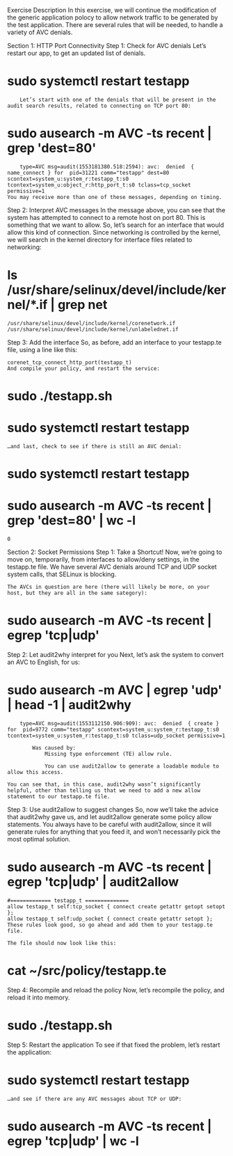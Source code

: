 
Exercise Description
In this exercise, we will continue the modification of the generic application polocy to allow network traffic to be generated by the test application. There are several rules that will be needed, to handle a variety of AVC denials.

Section 1: HTTP Port Connectivity
Step 1: Check for AVC denials
    Let’s restart our app, to get an updated list of denials.

   # sudo systemctl restart testapp
        Let’s start with one of the denials that will be present in the audit search results, related to connecting on TCP port 80:

   # sudo ausearch -m AVC -ts recent | grep 'dest=80'
        type=AVC msg=audit(1553181380.518:2594): avc:  denied  { name_connect } for  pid=31221 comm="testapp" dest=80 scontext=system_u:system_r:testapp_t:s0 tcontext=system_u:object_r:http_port_t:s0 tclass=tcp_socket permissive=1
    You may receive more than one of these messages, depending on timing.

Step 2: Interpret AVC messages
    In the message above, you can see that the system has attempted to connect to a remote host on port 80. This is something that we want to allow. So, let’s search for an interface that would allow this kind of connection. Since networking is controlled by the kernel, we will search in the kernel directory for interface files related to networking:

   # ls /usr/share/selinux/devel/include/kernel/*.if | grep net
    /usr/share/selinux/devel/include/kernel/corenetwork.if
    /usr/share/selinux/devel/include/kernel/unlabelednet.if

Step 3: Add the interface
    So, as before, add an interface to your testapp.te file, using a line like this:

    corenet_tcp_connect_http_port(testapp_t)
    And compile your policy, and restart the service:

   # sudo ./testapp.sh
   # sudo systemctl restart testapp
    …​and last, check to see if there is still an AVC denial:

   # sudo systemctl restart testapp
   # sudo ausearch -m AVC -ts recent | grep 'dest=80' | wc -l
    0

Section 2: Socket Permissions
Step 1: Take a Shortcut!
    Now, we’re going to move on, temporarily, from interfaces to allow/deny settings, in the testapp.te file. We have several AVC denials around TCP and UDP socket system calls, that SELinux is blocking.

    The AVCs in question are here (there will likely be more, on your host, but they are all in the same sategory):

   # sudo ausearch -m AVC -ts recent | egrep 'tcp|udp'

Step 2: Let audit2why interpret for you
        Next, let’s ask the system to convert an AVC to English, for us:

   # sudo ausearch -m AVC | egrep 'udp' | head -1 | audit2why
        type=AVC msg=audit(1553112150.906:909): avc:  denied  { create } for  pid=9772 comm="testapp" scontext=system_u:system_r:testapp_t:s0 tcontext=system_u:system_r:testapp_t:s0 tclass=udp_socket permissive=1

            Was caused by:
                Missing type enforcement (TE) allow rule.

                You can use audit2allow to generate a loadable module to allow this access.

    You can see that, in this case, audit2why wasn’t significantly helpful, other than telling us that we need to add a new allow statement to our testapp.te file.

Step 3: Use audit2allow to suggest changes
    So, now we’ll take the advice that audit2why gave us, and let audit2allow generate some policy allow statements. You always have to be careful with audit2allow, since it will generate rules for anything that you feed it, and won’t necessarily pick the most optimal solution.

   # sudo ausearch -m AVC -ts recent | egrep 'tcp|udp' | audit2allow
    #============= testapp_t ==============
    allow testapp_t self:tcp_socket { connect create getattr getopt setopt };
    allow testapp_t self:udp_socket { connect create getattr setopt };
    These rules look good, so go ahead and add them to your testapp.te file.

    The file should now look like this:

   # cat ~/src/policy/testapp.te

Step 4: Recompile and reload the policy
    Now, let’s recompile the policy, and reload it into memory.

   # sudo ./testapp.sh
Step 5: Restart the application
    To see if that fixed the problem, let’s restart the application:

   # sudo systemctl restart testapp
    …​and see if there are any AVC messages about TCP or UDP:

   # sudo ausearch -m AVC -ts recent | egrep 'tcp|udp' | wc -l